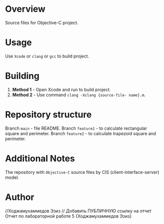 # Overview

Source files for Objective-C project.

# Usage

Use `Xcode` or `clang` or `gcc` to build project.

# Building

1. **Method 1** - Open Xcode and run to build project.<Enter>
2. **Method 2** - Use command `clang -Xclang {source-file-
name}.m`.

# Repository structure

Branch `main` - file README.
Branch `feature1` - to calculate rectangular square and
perimeter.
Branch `feature2` - to calculate trapezoid square and
perimeter.

# Additional Notes

The repository with `Objective-C` source files by CIS (client-interface-server)
model.

# Author

//Ходжамухаммедов Эзиз
// Добавить ПУБЛИЧНУЮ ссылку на отчет Отчет по лабораторной работе 5
{Ходжамухаммедов Эзиз}
